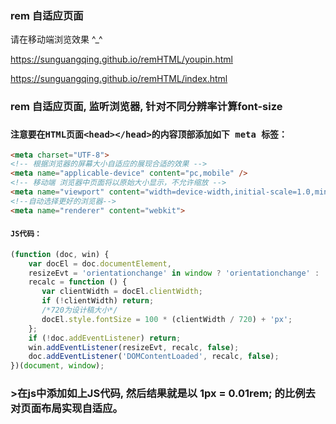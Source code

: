 ### rem 自适应页面

请在移动端浏览效果 ^_^

https://sunguangqing.github.io/remHTML/youpin.html

https://sunguangqing.github.io/remHTML/index.html


### rem 自适应页面, 监听浏览器, 针对不同分辨率计算font-size

### `注意要在HTML页面<head></head>的内容顶部添加如下 meta 标签：`
```HTML
<meta charset="UTF-8">
<!-- 根据浏览器的屏幕大小自适应的展现合适的效果 -->
<meta name="applicable-device" content="pc,mobile" />
<!-- 移动端 浏览器中页面将以原始大小显示，不允许缩放 -->
<meta name="viewport" content="width=device-width,initial-scale=1.0,minimum-scale=1.0,maximum-scale=1.0,user-scalable=no" />
<!--自动选择更好的浏览器-->
<meta name="renderer" content="webkit">
```

#### `JS代码：`
```javascript
(function (doc, win) {
    var docEl = doc.documentElement,
    resizeEvt = 'orientationchange' in window ? 'orientationchange' : 'resize',
    recalc = function () {
       var clientWidth = docEl.clientWidth;
       if (!clientWidth) return;
       /*720为设计稿大小*/
       docEl.style.fontSize = 100 * (clientWidth / 720) + 'px';
    };
    if (!doc.addEventListener) return;
    win.addEventListener(resizeEvt, recalc, false);
    doc.addEventListener('DOMContentLoaded', recalc, false);  
})(document, window);
```

### >在js中添加如上JS代码, 然后结果就是以 1px = 0.01rem; 的比例去对页面布局实现自适应。
